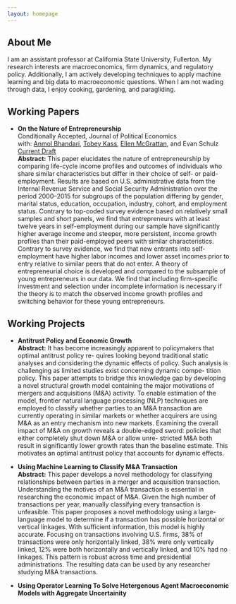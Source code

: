 ```yaml
---
layout: homepage
---
```


## About Me

I am an assistant professor at California State University, Fullerton. My research interests are macroeconomics, firm dynamics, and regulatory policy. Additionally, I am actively developing techniques to apply machine learning and big data to macroeconomic questions. When I am not wading through data, I enjoy cooking, gardening, and paragliding.


## Working Papers

- **On the Nature of Entrepreneurship**
  <br> Conditionally Accepted, Journal of Political Economics 
  <br>
  with: [Anmol Bhandari](http://www.bhandarianmol.com), [Tobey Kass](https://sites.google.com/umn.edu/tobeykass/), [Ellen McGrattan](http://users.econ.umn.edu/~erm/), and Evan Schulz
  <br>[Current Draft](https://www.irs.gov/pub/irs-soi/22rpnatureofentrepreneurship.pdf)
  <br>
  **Abstract:** This paper elucidates the nature of entrepreneurship by comparing life-cycle income profiles and outcomes of individuals who share similar characteristics but differ in their choice of self- or paid-employment. Results are based on U.S. administrative data from the Internal Revenue Service and Social Security Administration over the period 2000–2015 for subgroups of the population differing by gender, marital status, education, occupation, industry, cohort, and employment status. Contrary to top-coded survey evidence based on relatively small samples and short panels, we find that entrepreneurs with at least twelve years in self-employment during our sample have significantly higher average income and steeper, more persistent, income growth profiles than their paid-employed peers with similar characteristics. Contrary to survey evidence, we find that new entrants into self-employment have higher labor incomes and lower asset incomes prior to entry relative to similar peers that do not enter. A theory of entrepreneurial choice is developed and compared to the subsample of young entrepreneurs in our data. We find that including firm-specific investment and selection under incomplete information is necessary if the theory is to match the observed income growth profiles and switching behavior for these young entrepreneurs.

## Working Projects

- **Antitrust Policy and Economic Growth**<br>
  **Abstract:** It has become increasingly apparent to policymakers that optimal antitrust policy re- quires looking beyond traditional static analyses and considering the dynamic effects of policy. Such analysis is challenging as limited studies exist concerning dynamic compe- tition policy. This paper attempts to bridge this knowledge gap by developing a novel structural growth model containing the major motivations of mergers and acquisitions (M&A) activity. To enable estimation of the model, frontier natural language processing (NLP) techniques are employed to classify whether parties to an M&A transaction are currently operating in similar markets or whether acquirers are using M&A as an entry mechanism into new markets. Examining the overall impact of M&A on growth reveals a double-edged sword: policies that either completely shut down M&A or allow unre- stricted M&A both result in significantly lower growth rates than the baseline estimate. This motivates an optimal antitrust policy that accounts for dynamic effects.

- **Using Machine Learning to Classify M&A Transaction**<br>
  **Abstract:** This paper develops a novel methodology for classifying relationships between parties in a merger and acquisition transaction. Understanding the motives of an M&A transaction is essential in researching the economic impact of M&A. Given the high number of transactions per year, manually classifying every transaction is unfeasible. This paper proposes a novel methodology using a large-language model to determine if a transaction has possible horizontal or vertical linkages. With sufficient information, this model is highly accurate. Focusing on transactions involving U.S. firms, 38% of transactions were only horizontally linked, 38% were only vertically linked, 12% were both horizontally and vertically linked, and 10% had no linkages. This pattern is robust across time and presidential administrations. The resulting data can be used by any researcher studying M&A transactions.

- **Using Operator Learning To Solve Hetergenous Agent Macroeconomic Models with Aggregate Uncertainity** 
